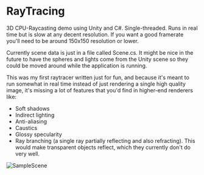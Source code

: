 # RayTracing
3D CPU-Raycasting demo using Unity and C#. Single-threaded. Runs in real time but is slow at any decent resolution. 
If you want a good framerate you'll need to be around 150x150 resolution or lower.

Currently scene data is just in a file called Scene.cs. It might be nice in the future to have the spheres and lights come
from the Unity scene so they could be moved around while the application is running.

This was my first raytracer written just for fun, and because it's meant to run somewhat in real time instead of 
just rendering a single high quality image, it's missing a lot of features that you'd find in higher-end renderers
like:
* Soft shadows
* Indirect lighting
* Anti-aliasing
* Caustics
* Glossy specularity
* Ray branching (a single ray partially reflecting and also refracting). This would make transparent objects reflect, which they currently don't do very well.

![SampleScene](https://imgur.com/eypzVFr.png)
